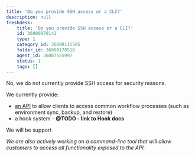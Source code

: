 ```yaml
---
title: 'Do you provide SSH access or a CLI?'
description: null
freshdesk:
    title: 'Do you provide SSH access or a CLI?'
    id: 36000070142
    type: 1
    category_id: 36000115505
    folder_id: 36000178516
    agent_id: 36007655997
    status: 1
    tags: []
---
```


No, we do not currently provide SSH access for security reasons.

We currently provide:

- [an API](<https://support.drud.com/support/solutions/articles/36000106931-working-with-the-api>) to allow clients to access common workflow processes (such as environment sync, backup, and restore)
- a hook system - **@TODO - link to Hook docs**

We will be support

*We are also actively working on a command-line tool that will allow customers to access all functionality exposed to the API.*


